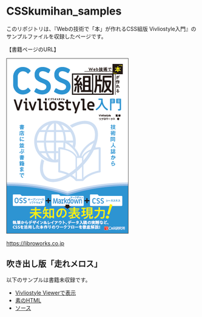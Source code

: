 # CSSkumihan_samples
このリポジトリは、『Webの技術で「本」が作れるCSS組版 Vivliostyle入門』のサンプルファイルを収録したページです。

【書籍ページのURL】

![book cover](bookimage.png)


https://libroworks.co.jp

## 吹き出し版「走れメロス」
以下のサンプルは書籍未収録です。

- [Vivliostyle Viewerで表示](https://vivliostyle.org/viewer/#src=https://libroworks.github.io/CSSkumihan_samples/samples/melos/sample5_x_Melos.html)
- [素のHTML](https://libroworks.github.io/CSSkumihan_samples/samples/melos/sample5_x_Melos.html)
- [ソース](https://github.com/libroworks/CSSkumihan_samples/blob/main/samples/melos/sample5_x_Melos.html)